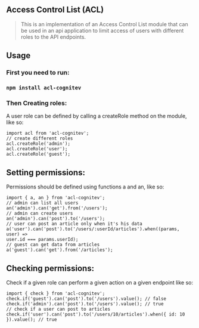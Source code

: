## Access Control List (ACL)

> This is an implementation of an Access Control List module that can be used in an api application to limit access of users with different roles to the API endpoints.

## Usage

### First you need to run:

### `npm install acl-cognitev`

### Then Creating roles:

A user role can be defined by calling a createRole method on the module, like so:

```
import acl from 'acl-cognitev';
// create different roles
acl.createRole('admin');
acl.createRole('user');
acl.createRole('guest');
```
## Setting permissions:

Permissions should be defined using functions a and an, like so:

```
import { a, an } from 'acl-cognitev';
// admin can list all users
an('admin').can('get').from('/users');
// admin can create users
an('admin').can('post').to('/users');
// user can post an article only when it's his data
a('user').can('post').to('/users/:userId/articles').when((params, user) =>
user.id === params.userId);
// guest can get data from articles
a('guest').can('get').from('/articles');
```

## Checking permissions:
Check if a given role can perform a given action on a given endpoint like so:
```
import { check } from 'acl-cognitev';
check.if('guest').can('post').to('/users').value(); // false
check.if('admin').can('post').to('/users').value(); // true
// check if a user can post to articles
check.if('user').can('post').to('/users/10/articles').when({ id: 10 }).value(); // true
```

